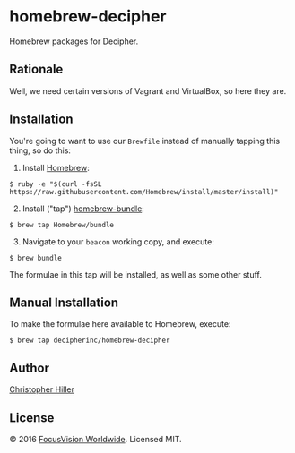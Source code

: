 # homebrew-decipher

Homebrew packages for Decipher.

## Rationale

Well, we need certain versions of Vagrant and VirtualBox, so here they are.

## Installation

You're going to want to use our `Brewfile` instead of manually tapping this thing, so do this:

1.  Install [Homebrew](http://brew.sh):

  ```shell
  $ ruby -e "$(curl -fsSL https://raw.githubusercontent.com/Homebrew/install/master/install)"
  ```

2.  Install ("tap") [homebrew-bundle](https://github.com/Homebrew/homebrew-bundle):

  ```shell
  $ brew tap Homebrew/bundle
  ```

3.  Navigate to your `beacon` working copy, and execute:

  ```shell
  $ brew bundle
  ```

The formulae in this tap will be installed, as well as some other stuff.

## Manual Installation

To make the formulae here available to Homebrew, execute:

```shell
$ brew tap decipherinc/homebrew-decipher
```

## Author

[Christopher Hiller](https://github.com/boneskull)

## License

© 2016 [FocusVision Worldwide](https://www.focusvision.com).  Licensed MIT.
